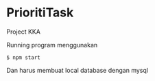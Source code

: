 # PrioritiTask

Project KKA

Running program menggunakan

```git
$ npm start
```

Dan harus membuat local database dengan mysql

